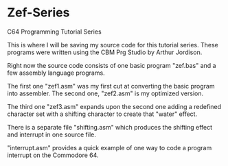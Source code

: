 # Zef-Series
C64 Programming Tutorial Series

This is where I will be saving my source code for this tutorial series.  These programs were written using the CBM Prg Studio by Arthur Jordison.

Right now the source code consists of one basic program "zef.bas" and a few assembly language programs.

The first one "zef1.asm" was my first cut at converting the basic program into assembler.  The second one, "zef2.asm" is my optimized version.

The third one "zef3.asm" expands upon the second one adding a redefined character set with a shifting character to create that "water" effect.

There is a separate file "shifting.asm" which produces the shifting effect and interrupt in one source file.

"interrupt.asm" provides a quick example of one way to code a program interrupt on the Commodore 64.
